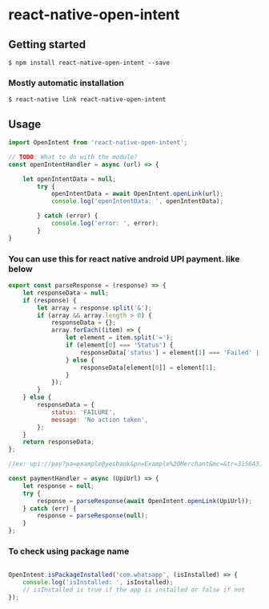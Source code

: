 # react-native-open-intent

## Getting started

`$ npm install react-native-open-intent --save`

### Mostly automatic installation

`$ react-native link react-native-open-intent`

## Usage
```javascript
import OpenIntent from 'react-native-open-intent';

// TODO: What to do with the module?
const openIntentHandler = async (url) => {

    let openIntentData = null;
        try {
            openIntentData = await OpenIntent.openLink(url);
            console.log('openIntentData: ', openIntentData);

        } catch (error) {
            console.log('error: ', error);
        }
}
```
### You can use this for react native android UPI payment. like below

```javascript
export const parseResponse = (response) => {
    let responseData = null;
    if (response) {
        let array = response.split('&');
        if (array && array.length > 0) {
            responseData = {};
            array.forEach((item) => {
                let element = item.split('=');
                if (element[0] === 'Status') {
                    responseData['status'] = element[1] === 'Failed' || element[1] === 'FAILURE' ? 'FAILURE' : element[1];
                } else {
                    responseData[element[0]] = element[1];
                }
            });
        }
    } else {
        responseData = {
            status: 'FAILURE',
            message: 'No action taken',
        };
    }
    return responseData;
};

//ex: upi://pay?pa=example@yesbank&pn=Example%20Merchant&mc=&tr=3156431614262946822&tn=Paying%20to%20ShopX&am=1000.0&mam=0&cu=INR&url=

const paymentHandler = async (UpiUrl) => {
    let response = null;
    try {
        response = parseResponse(await OpenIntent.openLink(UpiUrl));
    } catch (err) {
        response = parseResponse(null);
    }
};
```

### To check using package name

```javascript

OpenIntent.isPackageInstalled('com.whatsapp', (isInstalled) => {
    console.log('isInstalled: ', isInstalled);
    // isInstalled is true if the app is installed or false if not
});

```